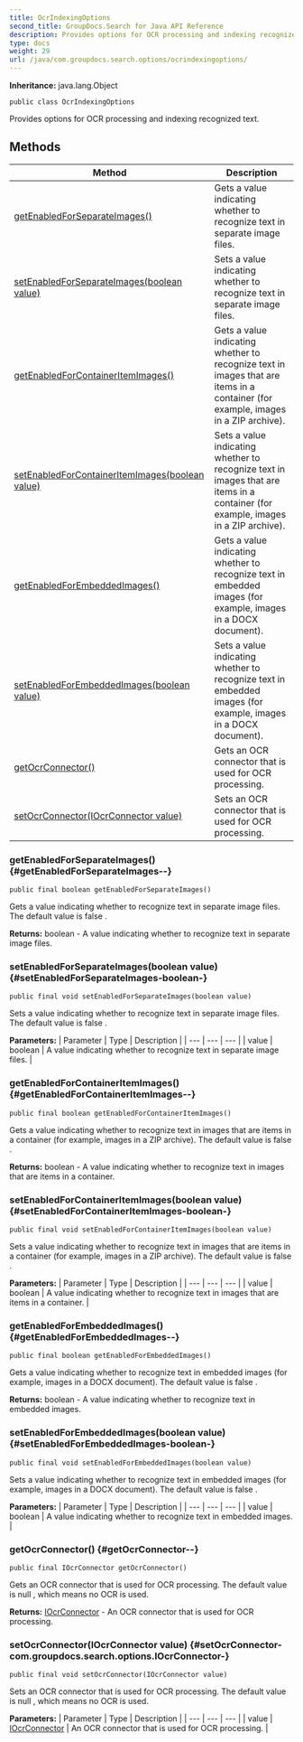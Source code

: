 ```yaml
---
title: OcrIndexingOptions
second_title: GroupDocs.Search for Java API Reference
description: Provides options for OCR processing and indexing recognized text.
type: docs
weight: 29
url: /java/com.groupdocs.search.options/ocrindexingoptions/
---
```

**Inheritance:**
java.lang.Object
```
public class OcrIndexingOptions
```

Provides options for OCR processing and indexing recognized text.
## Methods

| Method | Description |
| --- | --- |
| [getEnabledForSeparateImages()](#getEnabledForSeparateImages--) | Gets a value indicating whether to recognize text in separate image files. |
| [setEnabledForSeparateImages(boolean value)](#setEnabledForSeparateImages-boolean-) | Sets a value indicating whether to recognize text in separate image files. |
| [getEnabledForContainerItemImages()](#getEnabledForContainerItemImages--) | Gets a value indicating whether to recognize text in images that are items in a container (for example, images in a ZIP archive). |
| [setEnabledForContainerItemImages(boolean value)](#setEnabledForContainerItemImages-boolean-) | Sets a value indicating whether to recognize text in images that are items in a container (for example, images in a ZIP archive). |
| [getEnabledForEmbeddedImages()](#getEnabledForEmbeddedImages--) | Gets a value indicating whether to recognize text in embedded images (for example, images in a DOCX document). |
| [setEnabledForEmbeddedImages(boolean value)](#setEnabledForEmbeddedImages-boolean-) | Sets a value indicating whether to recognize text in embedded images (for example, images in a DOCX document). |
| [getOcrConnector()](#getOcrConnector--) | Gets an OCR connector that is used for OCR processing. |
| [setOcrConnector(IOcrConnector value)](#setOcrConnector-com.groupdocs.search.options.IOcrConnector-) | Sets an OCR connector that is used for OCR processing. |
### getEnabledForSeparateImages() {#getEnabledForSeparateImages--}
```
public final boolean getEnabledForSeparateImages()
```


Gets a value indicating whether to recognize text in separate image files. The default value is  false .

**Returns:**
boolean - A value indicating whether to recognize text in separate image files.
### setEnabledForSeparateImages(boolean value) {#setEnabledForSeparateImages-boolean-}
```
public final void setEnabledForSeparateImages(boolean value)
```


Sets a value indicating whether to recognize text in separate image files. The default value is  false .

**Parameters:**
| Parameter | Type | Description |
| --- | --- | --- |
| value | boolean | A value indicating whether to recognize text in separate image files. |

### getEnabledForContainerItemImages() {#getEnabledForContainerItemImages--}
```
public final boolean getEnabledForContainerItemImages()
```


Gets a value indicating whether to recognize text in images that are items in a container (for example, images in a ZIP archive). The default value is  false .

**Returns:**
boolean - A value indicating whether to recognize text in images that are items in a container.
### setEnabledForContainerItemImages(boolean value) {#setEnabledForContainerItemImages-boolean-}
```
public final void setEnabledForContainerItemImages(boolean value)
```


Sets a value indicating whether to recognize text in images that are items in a container (for example, images in a ZIP archive). The default value is  false .

**Parameters:**
| Parameter | Type | Description |
| --- | --- | --- |
| value | boolean | A value indicating whether to recognize text in images that are items in a container. |

### getEnabledForEmbeddedImages() {#getEnabledForEmbeddedImages--}
```
public final boolean getEnabledForEmbeddedImages()
```


Gets a value indicating whether to recognize text in embedded images (for example, images in a DOCX document). The default value is  false .

**Returns:**
boolean - A value indicating whether to recognize text in embedded images.
### setEnabledForEmbeddedImages(boolean value) {#setEnabledForEmbeddedImages-boolean-}
```
public final void setEnabledForEmbeddedImages(boolean value)
```


Sets a value indicating whether to recognize text in embedded images (for example, images in a DOCX document). The default value is  false .

**Parameters:**
| Parameter | Type | Description |
| --- | --- | --- |
| value | boolean | A value indicating whether to recognize text in embedded images. |

### getOcrConnector() {#getOcrConnector--}
```
public final IOcrConnector getOcrConnector()
```


Gets an OCR connector that is used for OCR processing. The default value is  null , which means no OCR is used.

**Returns:**
[IOcrConnector](../../com.groupdocs.search.options/iocrconnector) - An OCR connector that is used for OCR processing.
### setOcrConnector(IOcrConnector value) {#setOcrConnector-com.groupdocs.search.options.IOcrConnector-}
```
public final void setOcrConnector(IOcrConnector value)
```


Sets an OCR connector that is used for OCR processing. The default value is  null , which means no OCR is used.

**Parameters:**
| Parameter | Type | Description |
| --- | --- | --- |
| value | [IOcrConnector](../../com.groupdocs.search.options/iocrconnector) | An OCR connector that is used for OCR processing. |

